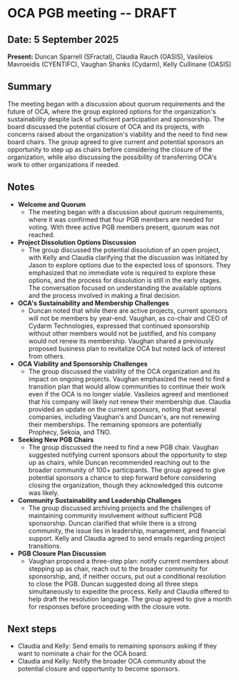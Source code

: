 # OCA PGB meeting -- DRAFT

## Date: 5 September 2025

**Present:** Duncan Sparrell (SFractal), Claudia Rauch (OASIS), Vasileios Mavroeidis (CYENTIFC), Vaughan Shanks (Cydarm), Kelly Cullinane (OASIS)

## Summary

The meeting began with a discussion about quorum requirements and the future of OCA, where the group explored options for the organization's sustainability despite lack of sufficient participation and sponsorship. The board discussed the potential closure of OCA and its projects, with concerns raised about the organization's viability and the need to find new board chairs. The group agreed to give current and potential sponsors an opportunity to step up as chairs before considering the closure of the organization, while also discussing the possibility of transferring OCA's work to other organizations if needed.

## Notes

* **Welcome and Quorum**  
  * The meeting began with a discussion about quorum requirements, where it was confirmed that four PGB members are needed for voting. With three active PGB members present, quorum was not reached.  
* **Project Dissolution Options Discussion**  
  * The group discussed the potential dissolution of an open project, with Kelly and Claudia clarifying that the discussion was initiated by Jason to explore options due to the expected loss of sponsors. They emphasized that no immediate vote is required to explore these options, and the process for dissolution is still in the early stages. The conversation focused on understanding the available options and the process involved in making a final decision.  
* **OCA's Sustainability and Membership Challenges**	  
  * Duncan noted that while there are active projects, current sponsors will not be members by year-end. Vaughan, as co-chair and CEO of Cydarm Technologies, expressed that continued sponsorship without other members would not be justified, and his company would not renew its membership. Vaughan shared a previously proposed business plan to revitalize OCA but noted lack of interest from others.   
* **OCA Viability and Sponsorship Challenges**	  
  * The group discussed the viability of the OCA organization and its impact on ongoing projects. Vaughan emphasized the need to find a transition plan that would allow communities to continue their work even if the OCA is no longer viable. Vasileios agreed and mentioned that his company will likely not renew their membership due. Claudia provided an update on the current sponsors, noting that several companies, including Vaughan's and Duncan's, are not renewing their memberships. The remaining sponsors are potentially Prophecy, Sekoia, and TNO.  
* **Seeking New PGB Chairs**  
  * The group discussed the need to find a new PGB chair. Vaughan suggested notifying current sponsors about the opportunity to step up as chairs, while Duncan recommended reaching out to the broader community of 100+ participants. The group agreed to give potential sponsors a chance to step forward before considering closing the organization, though they acknowledged this outcome was likely.  
* **Community Sustainability and Leadership Challenges**  
  * The group discussed archiving projects and the challenges of maintaining community involvement without sufficient PGB sponsorship. Duncan clarified that while there is a strong community, the issue lies in leadership, management, and financial support. Kelly and Claudia agreed to send emails regarding project transitions.   
* **PGB Closure Plan Discussion**  
  * Vaughan proposed a three-step plan: notify current members about stepping up as chair, reach out to the broader community for sponsorship, and, if neither occurs, put out a conditional resolution to close the PGB. Duncan suggested doing all three steps simultaneously to expedite the process. Kelly and Claudia offered to help draft the resolution language. The group agreed to give a month for responses before proceeding with the closure vote.

## Next steps

* Claudia and Kelly: Send emails to remaining sponsors asking if they want to nominate a chair for the OCA board.  
* Claudia and Kelly: Notify the broader OCA community about the potential closure and opportunity to become sponsors.

   

